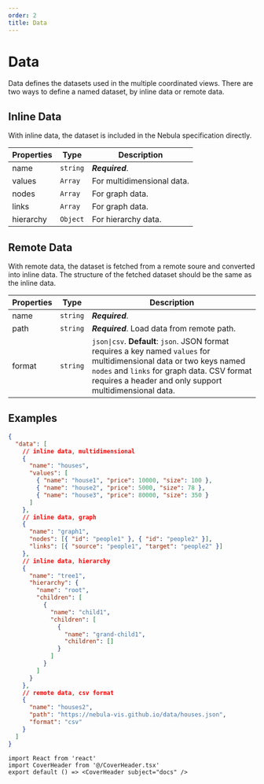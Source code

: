 ```yaml
---
order: 2
title: Data
---
```


# Data

Data defines the datasets used in the multiple coordinated views. There are two ways to define a named dataset, by inline data or remote data.

## Inline Data

With inline data, the dataset is included in the Nebula specification directly.

| Properties | Type     | Description                |
| ---------- | -------- | -------------------------- |
| name       | `string` | **_Required_**.            |
| values     | `Array`  | For multidimensional data. |
| nodes      | `Array`  | For graph data.            |
| links      | `Array`  | For graph data.            |
| hierarchy  | `Object` | For hierarchy data.        |

## Remote Data

With remote data, the dataset is fetched from a remote soure and converted into inline data. The structure of the fetched dataset should be the same as the inline data.

| Properties | Type     | Description                                                                                                                                                                                                                                     |
| ---------- | -------- | ----------------------------------------------------------------------------------------------------------------------------------------------------------------------------------------------------------------------------------------------- |
| name       | `string` | **_Required_**.                                                                                                                                                                                                                                 |
| path       | `string` | **_Required_**. Load data from remote path.                                                                                                                                                                                                     |
| format     | `string` | <code>json&#124;csv</code>. **Default**: `json`. JSON format requires a key named `values` for multidimensional data or two keys named `nodes` and `links` for graph data. CSV format requires a header and only support multidimensional data. |

## Examples

```json
{
  "data": [
    // inline data, multidimensional
    {
      "name": "houses",
      "values": [
        { "name": "house1", "price": 10000, "size": 100 },
        { "name": "house2", "price": 5000, "size": 78 },
        { "name": "house3", "price": 80000, "size": 350 }
      ]
    },
    // inline data, graph
    {
      "name": "graph1",
      "nodes": [{ "id": "people1" }, { "id": "people2" }],
      "links": [{ "source": "people1", "target": "people2" }]
    },
    // inline data, hierarchy
    {
      "name": "tree1",
      "hierarchy": {
        "name": "root",
        "children": [
          {
            "name": "child1",
            "children": [
              {
                "name": "grand-child1",
                "children": []
              }
            ]
          }
        ]
      }
    },
    // remote data, csv format
    {
      "name": "houses2",
      "path": "https://nebula-vis.github.io/data/houses.json",
      "format": "csv"
    }
  ]
}
```

```tsx | inline
import React from 'react'
import CoverHeader from '@/CoverHeader.tsx'
export default () => <CoverHeader subject="docs" />
```
